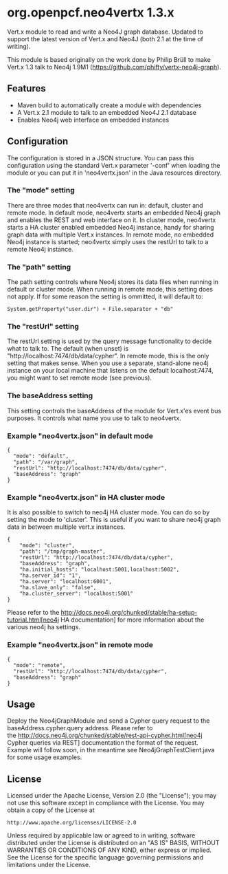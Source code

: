 # org.openpcf.neo4vertx 1.3.x

Vert.x module to read and write a Neo4J graph database. Updated to support
the latest version of Vert.x and Neo4J (both 2.1 at the time of writing).

This module is based originally on the work done by Philip Brüll to make
Vert.x 1.3 talk to Neo4j 1.9M1 (https://github.com/phifty/vertx-neo4j-graph).


## Features

 * Maven build to automatically create a module with dependencies
 * A Vert.x 2.1 module to talk to an embedded Neo4J 2.1 database
 * Enables Neo4j web interface on embedded instances


## Configuration

The configuration is stored in a JSON structure. You can pass this configuration
using the standard Vert.x parameter '-conf' when loading the module or you can
put it in 'neo4vertx.json' in the Java resources directory.


### The "mode" setting

There are three modes that neo4vertx can run in: default, cluster and remote
mode. In default mode, neo4vertx starts an embedded Neo4j graph and enables
the REST and web interface on it. In cluster mode, neo4vertx starts a HA
cluster enabled embedded Neo4j instance, handy for sharing graph data with
multiple Vert.x instances. In remote mode, no embedded Neo4j instance is 
started; neo4vertx simply uses the restUrl to talk to a remote Neo4j 
instance.


### The "path" setting

The path setting controls where Neo4j stores its data files when running in
default or cluster mode. When running in remote mode, this setting does not apply.
If for some reason the setting is ommitted, it will default to:

    System.getProperty("user.dir") + File.separator + "db"


### The "restUrl" setting

The restUrl setting is used by the query message functionality to decide what 
to talk to. The default (when unset) is "http://localhost:7474/db/data/cypher". 
In remote mode, this is the only setting that makes sense. When you use a 
separate, stand-alone neo4j instance on your local machine that listens on
the default localhost:7474, you might want to set remote mode (see previous).


### The baseAddress setting

This setting controls the baseAddress of the module for Vert.x'es event bus
purposes. It controls what name you use to talk to neo4vertx.


### Example "neo4vertx.json" in default mode

    {
      "mode": "default",
      "path": "/var/graph",
      "restUrl": "http://localhost:7474/db/data/cypher",
      "baseAddress": "graph"
    }


### Example "neo4vertx.json" in HA cluster mode

It is also possible to switch to neo4j HA cluster mode. You can do so by setting
the mode to 'cluster'. This is useful if you want to share neo4j graph data
in between multiple vert.x instances.

    {
        "mode": "cluster",
        "path": "/tmp/graph-master",
        "restUrl": "http://localhost:7474/db/data/cypher",
        "baseAddress": "graph",
        "ha.initial_hosts": "localhost:5001,localhost:5002",
        "ha.server_id": "1",
        "ha.server": "localhost:6001",
        "ha.slave_only": "false",
        "ha.cluster_server": "localhost:5001"
    }

Please refer to the http://docs.neo4j.org/chunked/stable/ha-setup-tutorial.html[neo4j HA documentation]
for more information about the various neo4j ha settings.


### Example "neo4vertx.json" in remote mode

    {
      "mode": "remote",
      "restUrl": "http://localhost:7474/db/data/cypher",
      "baseAddress": "graph"
    }


## Usage

Deploy the Neo4jGraphModule and send a Cypher query request to the baseAddress.cypher.query address. Please refer to  
the http://docs.neo4j.org/chunked/stable/rest-api-cypher.html[neo4j Cypher queries via REST] documentation the format 
of the request. Example will follow soon, in the meantime see Neo4jGraphTestClient.java for some usage examples.




## License

Licensed under the Apache License, Version 2.0 (the "License");
you may not use this software except in compliance with the License.
You may obtain a copy of the License at

    http://www.apache.org/licenses/LICENSE-2.0

Unless required by applicable law or agreed to in writing, software
distributed under the License is distributed on an "AS IS" BASIS,
WITHOUT WARRANTIES OR CONDITIONS OF ANY KIND, either express or implied.
See the License for the specific language governing permissions and
limitations under the License.
